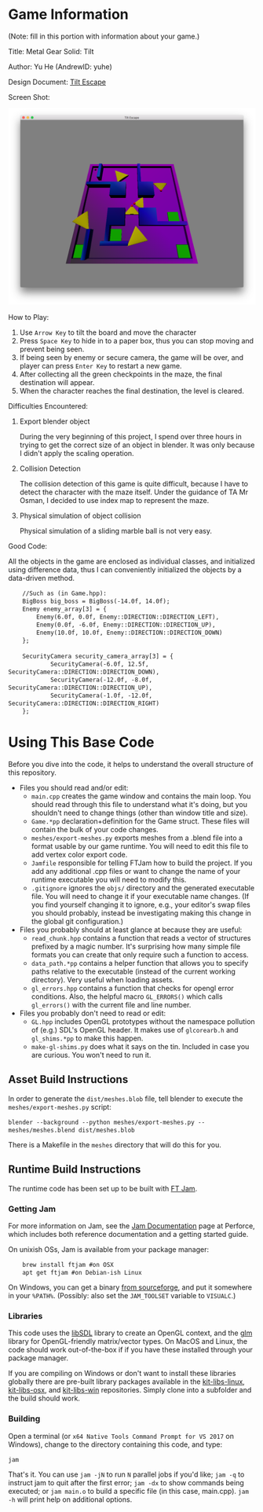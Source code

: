 # Game Information
(Note: fill in this portion with information about your game.)

Title: Metal Gear Solid: Tilt

Author: Yu He (AndrewID: yuhe)

Design Document: [Tilt Escape](http://graphics.cs.cmu.edu/courses/15-466-f18/game0-designs/ishmaelj/)

Screen Shot:

![Screen Shot](screenshot.png)

How to Play:

1. Use `Arrow Key` to tilt the board and move the character
2. Press `Space Key` to hide in to a paper box, thus you can stop moving and prevent being seen.
3. If being seen by enemy or secure camera, the game will be over, and player can press `Enter Key` to restart a new game.
4. After collecting all the green checkpoints in the maze, the final destination will appear.
5. When the character reaches the final destination, the level is cleared.

Difficulties Encountered:

1. Export blender object

    During the very beginning of this project, I spend over three hours in trying to get the correct size of an object in blender. It was only because I didn't apply the scaling operation.

2. Collision Detection

    The collision detection of this game is quite difficult, because I have to detect the character with the maze itself. Under the guidance of TA Mr Osman, I decided to use index map to represent the maze.

3. Physical simulation of object collision

    Physical simulation of a sliding marble ball is not very easy.


Good Code:

All the objects in the game are enclosed as individual classes, and initialized using difference data, thus I can conveniently initialized the objects by a data-driven method.

```
    //Such as (in Game.hpp):
    BigBoss big_boss = BigBoss(-14.0f, 14.0f);
    Enemy enemy_array[3] = {
        Enemy(6.0f, 0.0f, Enemy::DIRECTION::DIRECTION_LEFT),
        Enemy(0.0f, -6.0f, Enemy::DIRECTION::DIRECTION_UP),
        Enemy(10.0f, 10.0f, Enemy::DIRECTION::DIRECTION_DOWN)
    };

    SecurityCamera security_camera_array[3] = {
            SecurityCamera(-6.0f, 12.5f, SecurityCamera::DIRECTION::DIRECTION_DOWN),
            SecurityCamera(-12.0f, -8.0f, SecurityCamera::DIRECTION::DIRECTION_UP),
            SecurityCamera(-1.0f, -12.0f, SecurityCamera::DIRECTION::DIRECTION_RIGHT)
    };
```





# Using This Base Code

Before you dive into the code, it helps to understand the overall structure of this repository.
- Files you should read and/or edit:
    - ```main.cpp``` creates the game window and contains the main loop. You should read through this file to understand what it's doing, but you shouldn't need to change things (other than window title and size).
    - ```Game.*pp``` declaration+definition for the Game struct. These files will contain the bulk of your code changes.
    - ```meshes/export-meshes.py``` exports meshes from a .blend file into a format usable by our game runtime. You will need to edit this file to add vertex color export code.
    - ```Jamfile``` responsible for telling FTJam how to build the project. If you add any additional .cpp files or want to change the name of your runtime executable you will need to modify this.
    - ```.gitignore``` ignores the ```objs/``` directory and the generated executable file. You will need to change it if your executable name changes. (If you find yourself changing it to ignore, e.g., your editor's swap files you should probably, instead be investigating making this change in the global git configuration.)
- Files you probably should at least glance at because they are useful:
    - ```read_chunk.hpp``` contains a function that reads a vector of structures prefixed by a magic number. It's surprising how many simple file formats you can create that only require such a function to access.
    - ```data_path.*pp``` contains a helper function that allows you to specify paths relative to the executable (instead of the current working directory). Very useful when loading assets.
	- ```gl_errors.hpp``` contains a function that checks for opengl error conditions. Also, the helpful macro ```GL_ERRORS()``` which calls ```gl_errors()``` with the current file and line number.
- Files you probably don't need to read or edit:
    - ```GL.hpp``` includes OpenGL prototypes without the namespace pollution of (e.g.) SDL's OpenGL header. It makes use of ```glcorearb.h``` and ```gl_shims.*pp``` to make this happen.
    - ```make-gl-shims.py``` does what it says on the tin. Included in case you are curious. You won't need to run it.

## Asset Build Instructions

In order to generate the ```dist/meshes.blob``` file, tell blender to execute the ```meshes/export-meshes.py``` script:

```
blender --background --python meshes/export-meshes.py -- meshes/meshes.blend dist/meshes.blob
```

There is a Makefile in the ```meshes``` directory that will do this for you.

## Runtime Build Instructions

The runtime code has been set up to be built with [FT Jam](https://www.freetype.org/jam/).

### Getting Jam

For more information on Jam, see the [Jam Documentation](https://www.perforce.com/documentation/jam-documentation) page at Perforce, which includes both reference documentation and a getting started guide.

On unixish OSs, Jam is available from your package manager:
```
	brew install ftjam #on OSX
	apt get ftjam #on Debian-ish Linux
```

On Windows, you can get a binary [from sourceforge](https://sourceforge.net/projects/freetype/files/ftjam/2.5.2/ftjam-2.5.2-win32.zip/download),
and put it somewhere in your `%PATH%`.
(Possibly: also set the `JAM_TOOLSET` variable to `VISUALC`.)

### Libraries

This code uses the [libSDL](https://www.libsdl.org/) library to create an OpenGL context, and the [glm](https://glm.g-truc.net) library for OpenGL-friendly matrix/vector types.
On MacOS and Linux, the code should work out-of-the-box if if you have these installed through your package manager.

If you are compiling on Windows or don't want to install these libraries globally there are pre-built library packages available in the
[kit-libs-linux](https://github.com/ixchow/kit-libs-linux),
[kit-libs-osx](https://github.com/ixchow/kit-libs-osx),
and [kit-libs-win](https://github.com/ixchow/kit-libs-win) repositories.
Simply clone into a subfolder and the build should work.

### Building

Open a terminal (or ```x64 Native Tools Command Prompt for VS 2017``` on Windows), change to the directory containing this code, and type:

```
jam
```

That's it. You can use ```jam -jN``` to run ```N``` parallel jobs if you'd like; ```jam -q``` to instruct jam to quit after the first error; ```jam -dx``` to show commands being executed; or ```jam main.o``` to build a specific file (in this case, main.cpp).  ```jam -h``` will print help on additional options.
